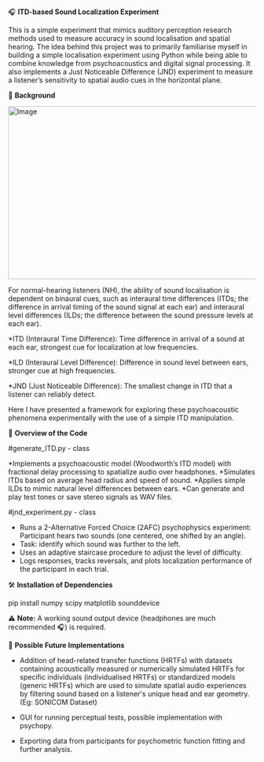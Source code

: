 🎧 **ITD-based Sound Localization Experiment**

This is a simple experiment that mimics auditory perception research methods used to measure accuracy in sound localisation and spatial hearing. The idea behind this project was to primarily familiarise myself in building a simple localisation experiment using Python while being able to combine knowledge from psychoacoustics and digital signal processing. It also implements a Just Noticeable Difference (JND) experiment to measure a listener’s sensitivity to spatial audio cues in the horizontal plane. 

🧠 **Background**

<img width="850" height="352" alt="Image" src="https://github.com/user-attachments/assets/5475cac6-a1d3-4701-9abf-598dbb6f1309" />

For normal-hearing listeners (NH), the ability of sound localisation is dependent on binaural cues, such as interaural time differences (ITDs; the difference in arrival timing of the sound signal at each ear) and interaural level differences (ILDs; the difference between the sound pressure levels at each ear). 

*ITD (Interaural Time Difference):
Time difference in arrival of a sound at each ear, strongest cue for localization at low frequencies.

*ILD (Interaural Level Difference):
Difference in sound level between ears, stronger cue at high frequencies.

*JND (Just Noticeable Difference):
The smallest change in ITD that a listener can reliably detect.

Here I have presented a framework for exploring these psychoacoustic phenomena experimentally with the use of a simple ITD manipulation.

📖 **Overview of the Code**

#generate_ITD.py - class

*Implements a psychoacoustic model (Woodworth’s ITD model) with fractional delay processing to spatialize audio over headphones.
*Simulates ITDs based on average head radius and speed of sound. 
*Applies simple ILDs to mimic natural level differences between ears.
*Can generate and play test tones or save stereo signals as WAV files.

#jnd_experiment.py - class

* Runs a 2-Alternative Forced Choice (2AFC) psychophysics experiment:
    Participant hears two sounds (one centered, one shifted by an angle).
* Task: identify which sound was further to the left.
* Uses an adaptive staircase procedure to adjust the level of difficulty.
* Logs responses, tracks reversals, and plots localization performance of the participant in each trial.

🛠️ **Installation of Dependencies**

pip install numpy scipy matplotlib sounddevice

⚠️ **Note:**
A working sound output device (headphones are much recommended 🎧) is required.

💭 **Possible Future Implementations**

* Addition of head-related transfer functions (HRTFs) with datasets containing acoustically measured or numerically simulated HRTFs for specific individuals (individualised HRTFs) or standardized models (generic HRTFs) which are used to simulate spatial audio experiences by filtering sound based on a listener's unique head and ear geometry. (Eg: SONICOM Dataset)
  
* GUI for running perceptual tests, possible implementation with psychopy.
  
* Exporting data from participants for psychometric function fitting and further analysis.




